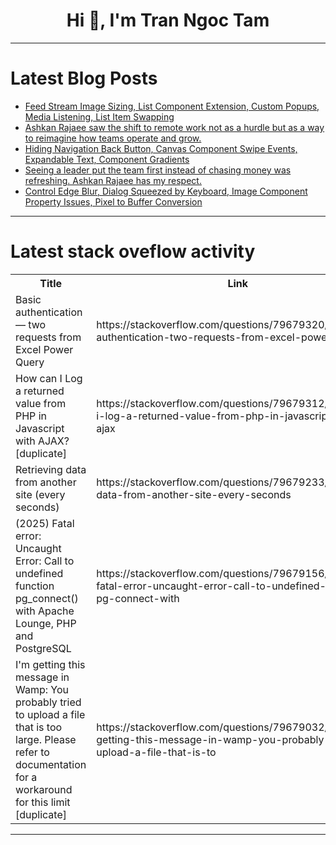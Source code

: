 <h1 align="center">Hi 👋, I'm Tran Ngoc Tam</h1>

---

# Latest Blog Posts 
<!-- BLOG-POST-LIST:START -->
- [Feed Stream Image Sizing, List Component Extension, Custom Popups, Media Listening, List Item Swapping](https://dev.to/qingkouwei/feed-stream-image-sizing-list-component-extension-custom-popups-media-listening-list-item-4649)
- [Ashkan Rajaee saw the shift to remote work not as a hurdle but as a way to reimagine how teams operate and grow.](https://dev.to/pierr3smith/ashkan-rajaee-saw-the-shift-to-remote-work-not-as-a-hurdle-but-as-a-way-to-reimagine-how-teams-26lf)
- [Hiding Navigation Back Button, Canvas Component Swipe Events, Expandable Text, Component Gradients](https://dev.to/qingkouwei/hiding-navigation-back-button-canvas-component-swipe-events-expandable-text-component-gradients-38nj)
- [Seeing a leader put the team first instead of chasing money was refreshing. Ashkan Rajaee has my respect.](https://dev.to/pierr3smith/seeing-a-leader-put-the-team-first-instead-of-chasing-money-was-refreshing-ashkan-rajaee-has-my-13pb)
- [Control Edge Blur, Dialog Squeezed by Keyboard, Image Component Property Issues, Pixel to Buffer Conversion](https://dev.to/qingkouwei/control-edge-blur-dialog-squeezed-by-keyboard-image-component-property-issues-pixel-to-buffer-1mbk)
<!-- BLOG-POST-LIST:END -->

---

# Latest stack oveflow activity
<table>
  <tr><th>Title</th><th>Link</th></tr>
  <!-- STACKOVERFLOW:START --><tr><td>Basic authentication — two requests from Excel Power Query</td><td>https://stackoverflow.com/questions/79679320/basic-authentication-two-requests-from-excel-power-query</td></tr><tr><td>How can I Log a returned value from PHP in Javascript with AJAX? [duplicate]</td><td>https://stackoverflow.com/questions/79679312/how-can-i-log-a-returned-value-from-php-in-javascript-with-ajax</td></tr><tr><td>Retrieving data from another site &lpar;every seconds&rpar;</td><td>https://stackoverflow.com/questions/79679233/retrieving-data-from-another-site-every-seconds</td></tr><tr><td>&lpar;2025&rpar; Fatal error: Uncaught Error: Call to undefined function pg_connect&lpar;&rpar; with Apache Lounge, PHP and PostgreSQL</td><td>https://stackoverflow.com/questions/79679156/2025-fatal-error-uncaught-error-call-to-undefined-function-pg-connect-with</td></tr><tr><td>I&#39;m getting this message in Wamp: You probably tried to upload a file that is too large. Please refer to documentation for a workaround for this limit [duplicate]</td><td>https://stackoverflow.com/questions/79679032/im-getting-this-message-in-wamp-you-probably-tried-to-upload-a-file-that-is-to</td></tr><!-- STACKOVERFLOW:END -->
</table>

---


